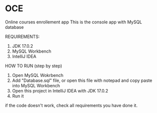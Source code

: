 # OCE
Online courses enrollement app
This is the console app with MySQL database

REQUIREMENTS:

1. JDK 17.0.2
2. MySQL Workbench
3. IntelliJ IDEA

HOW TO RUN (step by step)

1. Open MySQL Wokrbench
2. Add "Database.sql" file, or open this file with notepad and copy paste into MySQL Workbench 
3. Open this project in IntelliJ IDEA with JDK 17.0.2
4. Run it

if the code doesn't work, check all requirements you have done it.
